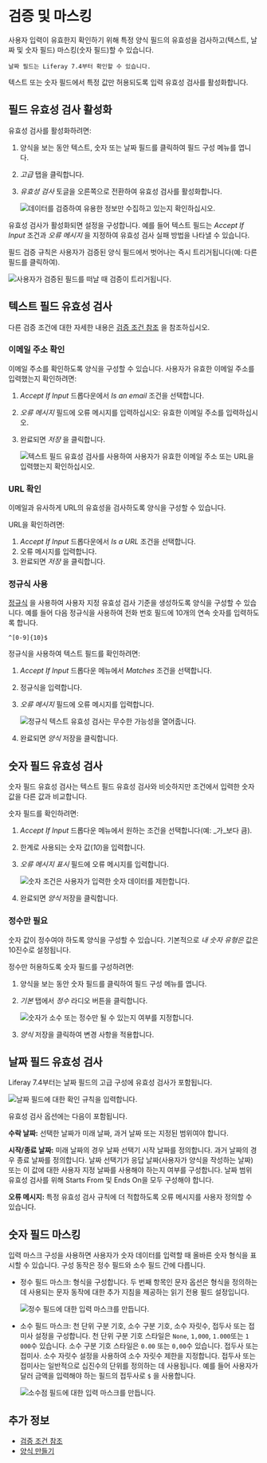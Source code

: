 # 검증 및 마스킹

사용자 입력이 유효한지 확인하기 위해 특정 양식 필드의 유효성을 검사하고(텍스트, 날짜 및 숫자 필드) 마스킹(숫자 필드)할 수 있습니다.

```{note}
날짜 필드는 Liferay 7.4부터 확인할 수 있습니다.
```

텍스트 또는 숫자 필드에서 특정 값만 허용되도록 입력 유효성 검사를 활성화합니다.

## 필드 유효성 검사 활성화

유효성 검사를 활성화하려면:

1. 양식을 보는 동안 텍스트, 숫자 또는 날짜 필드를 클릭하여 필드 구성 메뉴를 엽니다.
1. _고급_ 탭을 클릭합니다.
1. _유효성 검사_ 토글을 오른쪽으로 전환하여 유효성 검사를 활성화합니다.

    ![데이터를 검증하여 유용한 정보만 수집하고 있는지 확인하십시오.](./validating-text-and-numeric-field-entries/images/01.png)

유효성 검사가 활성화되면 설정을 구성합니다. 예를 들어 텍스트 필드는 _Accept If Input_ 조건과 _오류 메시지_ 을 지정하여 유효성 검사 실패 방법을 나타낼 수 있습니다.

필드 검증 규칙은 사용자가 검증된 양식 필드에서 벗어나는 즉시 트리거됩니다(예: 다른 필드를 클릭하여).

![사용자가 검증된 필드를 떠날 때 검증이 트리거됩니다.](./validating-text-and-numeric-field-entries/images/06.png)

## 텍스트 필드 유효성 검사

다른 검증 조건에 대한 자세한 내용은 [검증 조건 참조](./validation-conditions-reference.md) 을 참조하십시오.

### 이메일 주소 확인

이메일 주소를 확인하도록 양식을 구성할 수 있습니다. 사용자가 유효한 이메일 주소를 입력했는지 확인하려면:

1. _Accept If Input_ 드롭다운에서 _Is an email_ 조건을 선택합니다.
1. _오류 메시지_ 필드에 오류 메시지를 입력하십시오: 유효한 이메일 주소를 입력하십시오.
1. 완료되면 _저장_ 을 클릭합니다.

    ![텍스트 필드 유효성 검사를 사용하여 사용자가 유효한 이메일 주소 또는 URL을 입력했는지 확인하십시오.](./validating-text-and-numeric-field-entries/images/04.png)

### URL 확인

이메일과 유사하게 URL의 유효성을 검사하도록 양식을 구성할 수 있습니다.

URL을 확인하려면:

1. _Accept If Input_ 드롭다운에서 _Is a URL_ 조건을 선택합니다.
1. 오류 메시지를 입력합니다.
1. 완료되면 _저장_ 을 클릭합니다.

### 정규식 사용

[정규식](https://en.wikipedia.org/wiki/Regular_expression) 을 사용하여 사용자 지정 유효성 검사 기준을 생성하도록 양식을 구성할 수 있습니다. 예를 들어 다음 정규식을 사용하여 전화 번호 필드에 10개의 연속 숫자를 입력하도록 합니다.

    ^[0-9]{10}$

정규식을 사용하여 텍스트 필드를 확인하려면:

1. _Accept If Input_ 드롭다운 메뉴에서 _Matches_ 조건을 선택합니다.
1. 정규식을 입력합니다.
1. _오류 메시지_ 필드에 오류 메시지를 입력합니다.

    ![정규식 텍스트 유효성 검사는 무수한 가능성을 열어줍니다.](./validating-text-and-numeric-field-entries/images/05.png)

1. 완료되면 _양식_ 저장을 클릭합니다.

## 숫자 필드 유효성 검사

숫자 필드 유효성 검사는 텍스트 필드 유효성 검사와 비슷하지만 조건에서 입력한 숫자 값을 다른 값과 비교합니다.

숫자 필드를 확인하려면:

1. _Accept If Input_ 드롭다운 메뉴에서 원하는 조건을 선택합니다(예: _가_보다 큼).
1. 한계로 사용되는 숫자 값(_10_)을 입력합니다.
1. _오류 메시지 표시_ 필드에 오류 메시지를 입력합니다.

    ![숫자 조건은 사용자가 입력한 숫자 데이터를 제한합니다.](./validating-text-and-numeric-field-entries/images/02.png)

1. 완료되면 _양식_ 저장을 클릭합니다.

### 정수만 필요

숫자 값이 정수여야 하도록 양식을 구성할 수 있습니다. 기본적으로 _내 숫자 유형은_ 값은 10진수로 설정됩니다.

정수만 허용하도록 숫자 필드를 구성하려면:

1. 양식을 보는 동안 숫자 필드를 클릭하여 필드 구성 메뉴를 엽니다.
1. _기본_ 탭에서 _정수_ 라디오 버튼을 클릭합니다.

    ![숫자가 소수 또는 정수만 될 수 있는지 여부를 지정합니다.](./validating-text-and-numeric-field-entries/images/03.png)

1. _양식_ 저장을 클릭하여 변경 사항을 적용합니다.

## 날짜 필드 유효성 검사

Liferay 7.4부터는 날짜 필드의 고급 구성에 유효성 검사가 포함됩니다.

![날짜 필드에 대한 확인 규칙을 입력합니다.](./validating-text-and-numeric-field-entries/images/07.png)

유효성 검사 옵션에는 다음이 포함됩니다.

**수락 날짜:** 선택한 날짜가 미래 날짜, 과거 날짜 또는 지정된 범위여야 합니다.

**시작/종료 날짜:** 미래 날짜의 경우 날짜 선택기 시작 날짜를 정의합니다. 과거 날짜의 경우 종료 날짜를 정의합니다. 날짜 선택기가 응답 날짜(사용자가 양식을 작성하는 날짜) 또는 이 값에 대한 사용자 지정 날짜를 사용해야 하는지 여부를 구성합니다. 날짜 범위 유효성 검사를 위해 Starts From 및 Ends On을 모두 구성해야 합니다.

**오류 메시지:** 특정 유효성 검사 규칙에 더 적합하도록 오류 메시지를 사용자 정의할 수 있습니다.

## 숫자 필드 마스킹

입력 마스크 구성을 사용하면 사용자가 숫자 데이터를 입력할 때 올바른 숫자 형식을 표시할 수 있습니다. 구성 동작은 정수 필드와 소수 필드 간에 다릅니다.

   - 정수 필드 마스크: 형식을 구성합니다. 두 번째 항목인 문자 옵션은 형식을 정의하는 데 사용되는 문자 동작에 대한 추가 지침을 제공하는 읽기 전용 필드 설정입니다.

     ![정수 필드에 대한 입력 마스크를 만듭니다.](./validating-text-and-numeric-field-entries/images/08.png)

   - 소수 필드 마스크: 천 단위 구분 기호, 소수 구분 기호, 소수 자릿수, 접두사 또는 접미사 설정을 구성합니다. 천 단위 구분 기호 스타일은 `None`, `1,000`, `1.000`또는 `1 000`수 있습니다. 소수 구분 기호 스타일은 `0.00` 또는 `0,00`수 있습니다. 접두사 또는 접미사. 소수 자릿수 설정을 사용하여 소수 자릿수 제한을 지정합니다. 접두사 또는 접미사는 일반적으로 십진수의 단위를 정의하는 데 사용됩니다. 예를 들어 사용자가 달러 금액을 입력해야 하는 필드의 접두사로 `$` 을 사용합니다.

     ![소수점 필드에 대한 입력 마스크를 만듭니다.](./validating-text-and-numeric-field-entries/images/09.png)

## 추가 정보

* [검증 조건 참조](./validation-conditions-reference.md)
* [양식 만들기](./creating-forms.md)
